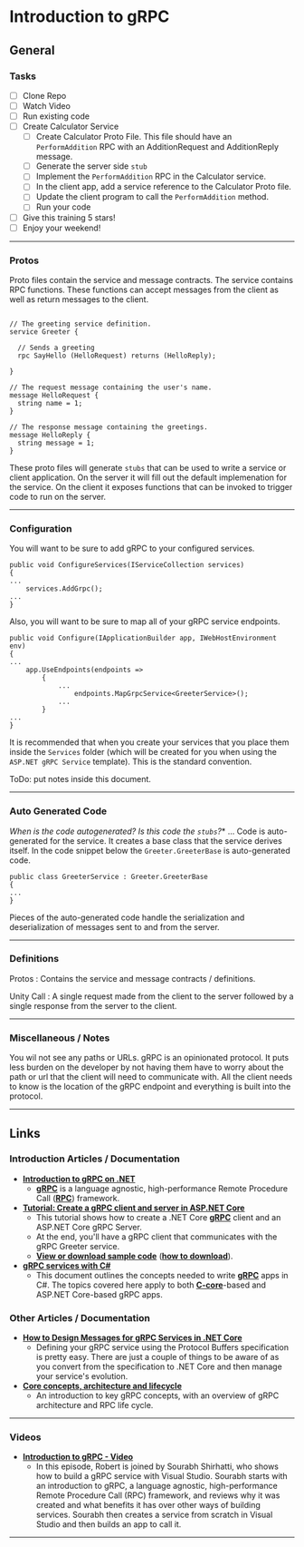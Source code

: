 ﻿# Introduction to gRPC

## General

### Tasks
- [ ] Clone Repo
- [ ] Watch Video
- [ ] Run existing code
- [ ] Create Calculator Service
  - [ ] Create Calculator Proto File. This file should have an `PerformAddition` RPC with an AdditionRequest and AdditionReply message.
  - [ ] Generate the server side `stub`
  - [ ] Implement the `PerformAddition` RPC in the Calculator service.
  - [ ] In the client app, add a service reference to the Calculator Proto file.
  - [ ] Update the client program to call the `PerformAddition` method.
  - [ ] Run your code
- [ ] Give this training 5 stars! 
- [ ] Enjoy your weekend!

---

### Protos

Proto files contain the service and message contracts. The service contains RPC functions. These functions can accept messages from the client as well as return messages to the client.

```

// The greeting service definition.
service Greeter {

  // Sends a greeting
  rpc SayHello (HelloRequest) returns (HelloReply);

}

// The request message containing the user's name.
message HelloRequest {
  string name = 1;
}

// The response message containing the greetings.
message HelloReply {
  string message = 1;
}

```

These proto files will generate `stubs` that can be used to write a service or client application. 
On the server it will fill out the default implemenation for the service. 
On the client it exposes functions that can be invoked to trigger code to run on the server.

---

### Configuration

You will want to be sure to add gRPC to your configured services.

```
public void ConfigureServices(IServiceCollection services)
{
...
    services.AddGrpc();
...
}
```

Also, you will want to be sure to map all of your gRPC service endpoints.
```
public void Configure(IApplicationBuilder app, IWebHostEnvironment env)
{
...
    app.UseEndpoints(endpoints =>
        {
            ...
                endpoints.MapGrpcService<GreeterService>();
            ...
        }
...
}
```

It is recommended that when you create your services that you place them inside the `Services` folder (which will be created for you when using the `ASP.NET gRPC Service` template). This is the standard convention.

ToDo: put notes inside this document.

---

### Auto Generated Code

*When is the code autogenerated? Is this code the `stubs`?**
...
Code is auto-generated for the service. It creates a base class that the service derives itself. In the code snippet below the `Greeter.GreeterBase` is auto-generated code.

```
public class GreeterService : Greeter.GreeterBase
{
...
}
```

Pieces of the auto-generated code handle the serialization and deserialization of messages sent to and from the server.

---

### Definitions

Protos
: Contains the service and message contracts / definitions.

Unity Call
: A single request made from the client to the server followed by a single response from the server to the client.

---

### Miscellaneous / Notes

You wil not see any paths or URLs. gRPC is an opinionated protocol. It puts less burden on the developer by not having them have to worry about the path or url that the client will need to communicate with. All the client needs to know is the location of the gRPC endpoint and everything is built into the protocol.

---

## Links

### Introduction Articles / Documentation
 - **[Introduction to gRPC on .NET](https://docs.microsoft.com/en-us/aspnet/core/grpc/?view=aspnetcore-5.0)**
   - **[gRPC](https://grpc.io/docs/guides/)** is a language agnostic, high-performance Remote Procedure Call (**[RPC](https://docs.microsoft.com/en-us/windows/win32/rpc/rpc-start-page)**) framework.
 - **[Tutorial: Create a gRPC client and server in ASP.NET Core](https://docs.microsoft.com/en-us/aspnet/core/tutorials/grpc/grpc-start?view=aspnetcore-3.1&tabs=visual-studio)**
   - This tutorial shows how to create a .NET Core **[gRPC](https://grpc.io/docs/guides/)** client and an ASP.NET Core gRPC Server.
   - At the end, you'll have a gRPC client that communicates with the gRPC Greeter service.
   - **[View or download sample code](https://github.com/dotnet/AspNetCore.Docs/tree/main/aspnetcore/tutorials/grpc/grpc-start/sample)** (**[how to download](https://docs.microsoft.com/en-us/aspnet/core/introduction-to-aspnet-core?view=aspnetcore-5.0#how-to-download-a-sample)**).
 - **[gRPC services with C#](https://docs.microsoft.com/en-us/aspnet/core/grpc/basics?view=aspnetcore-5.0&viewFallbackFrom=aspnetcore-3.1%2F%3FWT.mc_id%3Dvstoolbox-c9-niner)**
   - This document outlines the concepts needed to write **[gRPC](https://grpc.io/docs/guides/)** apps in C#. The topics covered here apply to both **[C-core](https://grpc.io/blog/grpc-stacks)**-based and ASP.NET Core-based gRPC apps.

### Other Articles / Documentation 
 - **[How to Design Messages for gRPC Services in .NET Core](https://visualstudiomagazine.com/articles/2020/01/06/defining-grpc-messages.aspx)**
   - Defining your gRPC service using the Protocol Buffers specification is pretty easy. There are just a couple of things to be aware of as you convert from the specification to .NET Core and then manage your service's evolution.
 - **[Core concepts, architecture and lifecycle](https://grpc.io/docs/what-is-grpc/core-concepts/)**
   - An introduction to key gRPC concepts, with an overview of gRPC architecture and RPC life cycle.


---

### Videos 

 - **[Introduction to gRPC - Video](https://stackoverflow.com/questions/31890717/adding-a-readme-md-file-to-a-c-sharp-project-in-visual-studio-2015)**
   - In this episode, Robert is joined by Sourabh Shirhatti, who shows how to build a gRPC service with Visual Studio. Sourabh starts with an introduction to gRPC, a language agnostic, high-performance Remote Procedure Call (RPC) framework, and reviews why it was created and what benefits it has over other ways of building services. Sourabh then creates a service from scratch in Visual Studio and then builds an app to call it.
   
---